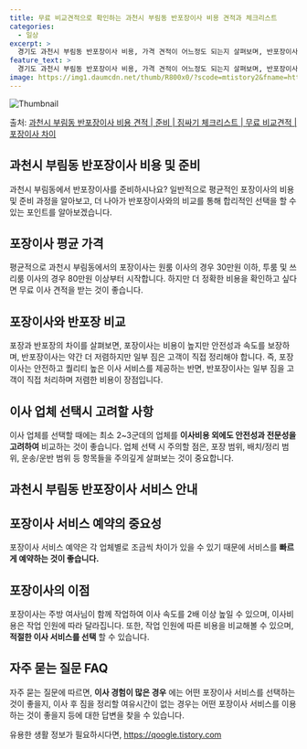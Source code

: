 ```yaml
---
title: 무료 비교견적으로 확인하는 과천시 부림동 반포장이사 비용 견적과 체크리스트
categories:
  - 일상
excerpt: >
  경기도 과천시 부림동 반포장이사 비용, 가격 견적이 어느정도 되는지 살펴보며, 반포장이사를 준비함에 있어 짐싸기 준비 체크리스트가 무엇인지 보겠습니다. 마지막으로 포장이사와 차이점을 통해 무료 비교견적으로 어떤 것이 더 합리적인 선택인지 공유 드립니다.과천시 부림동 포장이사 견적 샘플 보기 👈 클릭과천시 부림동 포장이사 가격 살펴보기 👈 클릭과천시 부림동 반포장이사 평균 이사 비용평수과천시 부림동 평균 이사 비용원룸 이사9평 이하 (1톤)30만원~투룸/쓰리룸 이사16평 ~ 20평 (2.5톤)80만원~쓰리룸 이사21평 (5톤) ~110만원~우리집 무료 이사견적 받기 👈 클릭포장 vs 반포장: 어떤 것을 선택해야 할까?이사 전 포장과 반포장의 가장 큰 차이점은 무엇일까요?포장 이사의 장단점포장이사는 1..
feature_text: >
  경기도 과천시 부림동 반포장이사 비용, 가격 견적이 어느정도 되는지 살펴보며, 반포장이사를 준비함에 있어 짐싸기 준비 체크리스트가 무엇인지 보겠습니다. 마지막으로 포장이사와 차이점을 통해 무료 비교견적으로 어떤 것이 더 합리적인 선택인지 공유 드립니다.과천시 부림동 포장이사 견적 샘플 보기 👈 클릭과천시 부림동 포장이사 가격 살펴보기 👈 클릭과천시 부림동 반포장이사 평균 이사 비용평수과천시 부림동 평균 이사 비용원룸 이사9평 이하 (1톤)30만원~투룸/쓰리룸 이사16평 ~ 20평 (2.5톤)80만원~쓰리룸 이사21평 (5톤) ~110만원~우리집 무료 이사견적 받기 👈 클릭포장 vs 반포장: 어떤 것을 선택해야 할까?이사 전 포장과 반포장의 가장 큰 차이점은 무엇일까요?포장 이사의 장단점포장이사는 1..
image: https://img1.daumcdn.net/thumb/R800x0/?scode=mtistory2&fname=https%3A%2F%2Fblog.kakaocdn.net%2Fdn%2FWuxTf%2FbtsHcqWHUDC%2F2cmNy92otxksYNbLleojj1%2Fimg.webp
---
```


![Thumbnail](https://img1.daumcdn.net/thumb/R800x0/?scode=mtistory2&fname=https%3A%2F%2Fblog.kakaocdn.net%2Fdn%2FWuxTf%2FbtsHcqWHUDC%2F2cmNy92otxksYNbLleojj1%2Fimg.webp)

<p>출처: <a href="https://qoogle.tistory.com/9004" rel="dofollow">과천시 부림동 반포장이사 비용 견적 | 준비 | 짐싸기 체크리스트 | 무료 비교견적 | 포장이사 차이</a> </p>

## 과천시 부림동 반포장이사 비용 및 준비

과천시 부림동에서 반포장이사를 준비하시나요? 일반적으로 평균적인 포장이사의 비용 및 준비 과정을 알아보고, 더 나아가 반포장이사와의 비교를
통해 합리적인 선택을 할 수 있는 포인트를 알아보겠습니다.

## 포장이사 평균 가격

평균적으로 과천시 부림동에서의 포장이사는 원룸 이사의 경우 30만원 이하, 투룸 및 쓰리룸 이사의 경우 80만원 이상부터 시작합니다. 하지만
더 정확한 비용을 확인하고 싶다면 무료 이사 견적을 받는 것이 좋습니다.

## 포장이사와 반포장 비교

포장과 반포장의 차이를 살펴보면, 포장이사는 비용이 높지만 안전성과 속도를 보장하며, 반포장이사는 약간 더 저렴하지만 일부 짐은 고객이 직접
정리해야 합니다. 즉, 포장이사는 안전하고 퀄리티 높은 이사 서비스를 제공하는 반면, 반포장이사는 일부 짐을 고객이 직접 처리하며 저렴한
비용이 장점입니다.

## 이사 업체 선택시 고려할 사항

이사 업체를 선택할 때에는 최소 2~3군데의 업체를 **이사비용 외에도 안전성과 전문성을 고려하여** 비교하는 것이 좋습니다. 업체 선택 시
주의할 점은, 포장 범위, 배치/정리 범위, 운송/운반 범위 등 항목들을 주의깊게 살펴보는 것이 중요합니다.

## 과천시 부림동 반포장이사 서비스 안내

## 포장이사 서비스 예약의 중요성

포장이사 서비스 예약은 각 업체별로 조금씩 차이가 있을 수 있기 때문에 서비스를 **빠르게 예약하는 것이 좋습니다.**

## 포장이사의 이점

포장이사는 주방 여사님이 함께 작업하여 이사 속도를 2배 이상 높일 수 있으며, 이사비용은 작업 인원에 따라 달라집니다. 또한, 작업 인원에
따른 비용을 비교해볼 수 있으며, **적절한 이사 서비스를 선택** 할 수 있습니다.

## 자주 묻는 질문 FAQ

자주 묻는 질문에 따르면, **이사 경험이 많은 경우** 에는 어떤 포장이사 서비스를 선택하는 것이 좋을지, 이사 후 짐을 정리할 여유시간이
없는 경우는 어떤 포장이사 서비스를 이용하는 것이 좋을지 등에 대한 답변을 찾을 수 있습니다.

 

유용한 생활 정보가 필요하시다면, <a href="https://qoogle.tistory.com" rel="dofollow">https://qoogle.tistory.com</a>


